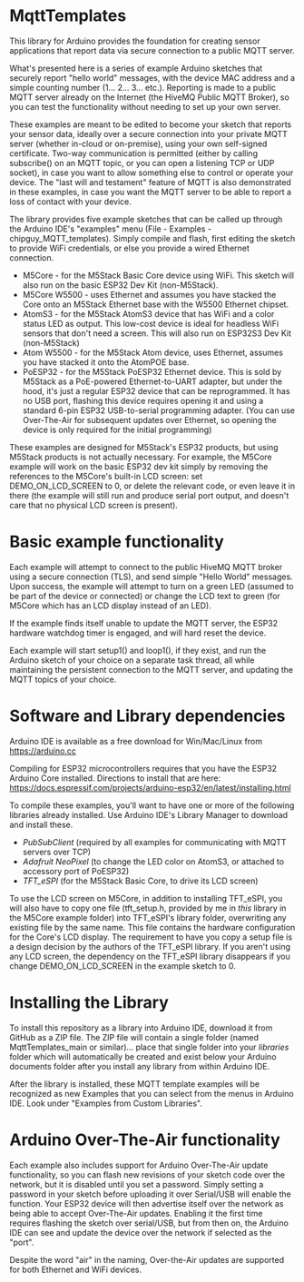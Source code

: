 # MqttTemplates

This library for Arduino provides the foundation for creating sensor applications that report
data via secure connection to a public MQTT server.

What's presented here is a series of example Arduino sketches that securely report "hello world"
messages, with the device MAC address and a simple counting number (1... 2... 3... etc.).
Reporting is made to a public MQTT server already on the
Internet (the HiveMQ Public MQTT Broker), so you can test the functionality without needing to set up your own server.

These examples are meant to be edited to become your sketch that reports your
sensor data, ideally over a secure connection into your private MQTT server (whether in-cloud or on-premise),
using your own self-signed certificate.  Two-way communication is permitted (either by calling subscribe() on an MQTT topic,
or you can open a listening TCP or UDP socket), in case you want to allow something else to control or operate
your device.  The "last will and testament" feature of MQTT is also demonstrated in these examples, in case you want the MQTT
server to be able to report a loss of contact with your device.

The library provides five example sketches that can be called up through the Arduino IDE's "examples" menu
(File - Examples - chipguy_MQTT_templates).  Simply compile and flash, first editing the sketch to provide WiFi credentials, or
else you provide a wired Ethernet connection.

* M5Core - for the M5Stack Basic Core device using WiFi.  This sketch will also run on the basic ESP32 Dev Kit (non-M5Stack).
* M5Core W5500 - uses Ethernet and assumes you have stacked the Core onto an M5Stack Ethernet base with the W5500 Ethernet chipset.
* AtomS3 - for the M5Stack AtomS3 device that has WiFi and a color status LED as output.  This low-cost device is ideal for headless WiFi sensors that don't need a screen.  This will also run on ESP32S3 Dev Kit (non-M5Stack)
* Atom W5500 - for the M5Stack Atom device, uses Ethernet, assumes you have stacked it onto the AtomPOE base.
* PoESP32 - for the M5Stack PoESP32 Ethernet device.  This is sold by M5Stack as a PoE-powered Ethernet-to-UART adapter,
  but under the hood, it's just a regular ESP32 device that can be reprogrammed.  It has no USB port, flashing this device requires opening it and
  using a standard 6-pin ESP32 USB-to-serial programming adapter.  (You can use Over-The-Air for subsequent updates
  over Ethernet, so opening the device is only required for the initial programming)

These examples are designed for M5Stack's ESP32 products, but using M5Stack products 
is not actually necessary.  For example,
the M5Core example will work on the basic ESP32 dev kit simply by removing the references
to the M5Core's built-in LCD screen: set DEMO_ON_LCD_SCREEN to 0, or delete the relevant code,
or even leave it in there (the example will still run and produce serial port output,
and doesn't care that no physical LCD screen is present).

# Basic example functionality

Each example will attempt to connect to the public HiveMQ MQTT broker using a secure connection
(TLS), and send simple "Hello World" messages.  Upon success, the example will attempt to turn
on a green LED (assumed to be part of the device or connected) or change the LCD text to green
(for M5Core which has an LCD display instead of an LED).

If the example finds itself unable to update the MQTT server, the ESP32 hardware watchdog timer is
engaged, and will hard reset the device.

Each example will start setup1() and loop1(), if they exist, and run the Arduino sketch of your
choice on a separate task thread, all while maintaining the persistent connection to the MQTT
server, and updating the MQTT topics of your choice.

# Software and Library dependencies
Arduino IDE is available as a free download for Win/Mac/Linux from https://arduino.cc

Compiling for ESP32 microcontrollers requires that you have the ESP32 Arduino Core installed.
Directions to install that are here: https://docs.espressif.com/projects/arduino-esp32/en/latest/installing.html

To compile these examples, you'll want to have one or more of the following libraries already installed.
Use Arduino IDE's Library Manager to download and install these.

* *PubSubClient* (required by all examples for communicating with MQTT servers over TCP)
* *Adafruit NeoPixel* (to change the LED color on AtomS3, or attached to accessory port of PoESP32)
* *TFT_eSPI* (for the M5Stack Basic Core, to drive its LCD screen)

To use the LCD screen on M5Core, in addition to installing TFT_eSPI,
you will also have to copy one file (tft_setup.h, provided by me in *this* library in the M5Core example folder) into TFT_eSPI's library
folder, overwriting any existing file by the same name.  This file contains the hardware configuration for the Core's LCD display.
The requirement to have you copy a setup file is a design decision by the authors of the TFT_eSPI library.
If you aren't using any LCD screen, the dependency on the TFT_eSPI library disappears if you change
DEMO_ON_LCD_SCREEN in the example sketch to 0.

# Installing the Library

To install this repository as a library into Arduino IDE, download it from GitHub as a ZIP file.  The ZIP file will contain
a single folder (named MqttTemplates_main or similar)... place that single folder into your *libraries* folder which will
automatically be created and exist below your Arduino documents folder after you install any library from within Arduino IDE.

After the library is installed, these MQTT template examples will be recognized as new Examples that you can select from
the menus in Arduino IDE.  Look under "Examples from Custom Libraries".

# Arduino Over-The-Air functionality

Each example also includes support for Arduino Over-The-Air update functionality, so you
can flash new revisions of your sketch code over the network, but it is disabled until you set a password.
Simply setting a password in your sketch before uploading it over Serial/USB will enable the function.
Your ESP32 device will then advertise itself over the network as being able to accept Over-The-Air updates.
Enabling it the first time requires flashing the sketch over serial/USB, but from then
on, the Arduino IDE can see and update the device over the network if selected as the "port".

Despite the word "air" in the naming, Over-the-Air updates are supported for both Ethernet and WiFi devices.
